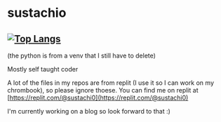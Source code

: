 
# sustachio

[![Top Langs](https://github-readme-stats.vercel.app/api/top-langs/?username=sustachio&layout=compact&theme=tokyonight&hide=shaderlab,hlsl)](https://github.com/anuraghazra/github-readme-stats)
---
(the python is from a venv that I still have to delete)

Mostly self taught coder

A lot of the files in my repos are from replit (I use it so I can work on my chrombook), so please ignore thoese.
You can find me on replit at [https://replit.com/@sustachi0](https://replit.com/@sustachi0)

I'm currently working on a blog so look forward to that :)

